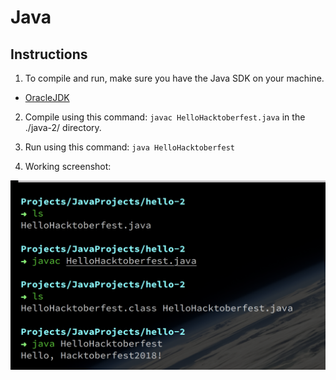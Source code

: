 # Java

## Instructions

1. To compile and run, make sure you have the Java SDK on your machine.
- [OracleJDK](https://www.oracle.com/technetwork/java/javase/downloads/index.html)

2. Compile using this command: `javac HelloHacktoberfest.java` in the ./java-2/ directory.

3. Run using this command: `java HelloHacktoberfest`

3. Working screenshot:

![HacktoberfestScreenShot](./HacktoberfestScreenShot.png?raw=true)
